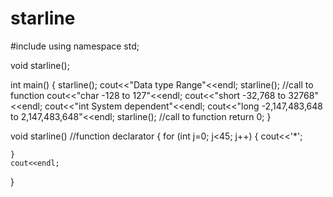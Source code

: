 starline
========
#include <iostream>
using namespace std;

void starline();

int main()
{
    starline();
    cout<<"Data type Range"<<endl;
    starline();    //call to function
    cout<<"char      -128 to 127"<<endl;
    cout<<"short     -32,768 to 32768"<<endl;
    cout<<"int       System dependent"<<endl;
    cout<<"long      -2,147,483,648 to 2,147,483,648"<<endl;
    starline();    //call to function
    return 0;
}

void starline()    //function declarator
{
    for (int j=0; j<45; j++) {
        cout<<'*';
        
    }
    cout<<endl;
}

